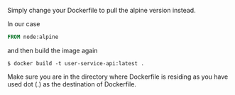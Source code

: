 Simply change your Dockerfile to pull the alpine version instead. 

In our case

```Dockerfile
FROM node:alpine
```

and then build the image again

```shell
$ docker build -t user-service-api:latest .
```

Make sure you are in the directory where Dockerfile is residing as you have used dot (.) as the destination of Dockerfile.

